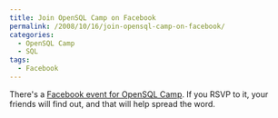 ```yaml
---
title: Join OpenSQL Camp on Facebook
permalink: /2008/10/16/join-opensql-camp-on-facebook/
categories:
  - OpenSQL Camp
  - SQL
tags:
  - Facebook
---
```

There's a [Facebook event for OpenSQL Camp][1]. If you RSVP to it, your friends will find out, and that will help spread the word.

 [1]: http://www.facebook.com/event.php?eid=39923743618
